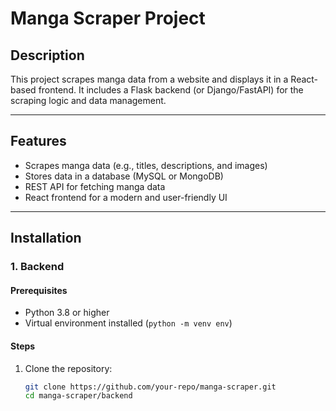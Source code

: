 # Manga Scraper Project

## Description
This project scrapes manga data from a website and displays it in a React-based frontend. It includes a Flask backend (or Django/FastAPI) for the scraping logic and data management.

---

## Features
- Scrapes manga data (e.g., titles, descriptions, and images)
- Stores data in a database (MySQL or MongoDB)
- REST API for fetching manga data
- React frontend for a modern and user-friendly UI

---

## Installation

### 1. Backend
#### Prerequisites
- Python 3.8 or higher
- Virtual environment installed (`python -m venv env`)

#### Steps
1. Clone the repository:
   ```bash
   git clone https://github.com/your-repo/manga-scraper.git
   cd manga-scraper/backend
